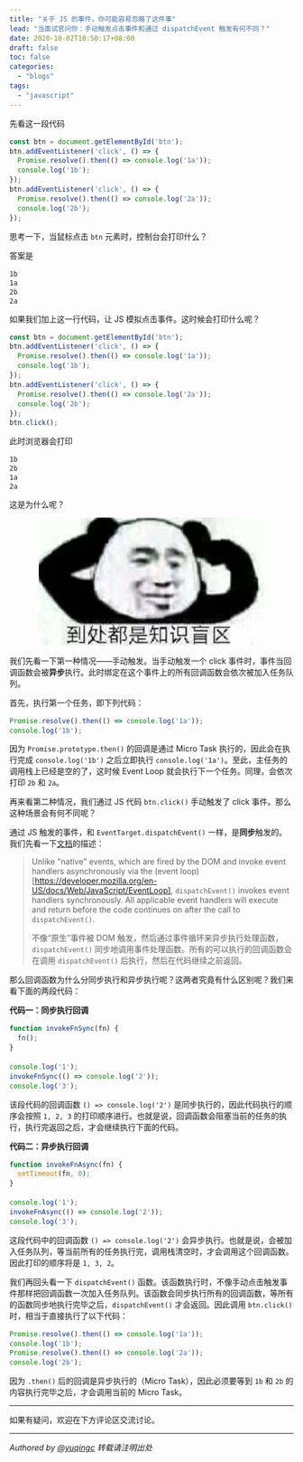 ```yaml
---
title: "关于 JS 的事件，你可能容易忽略了这件事"
lead: "当面试官问你：手动触发点击事件和通过 dispatchEvent 触发有何不同？"
date: 2020-10-02T10:50:17+08:00
draft: false
toc: false
categories:
  - "blogs"
tags:
  - "javascript"
---
```



先看这一段代码

```js
const btn = document.getElementById('btn');
btn.addEventListener('click', () => {
  Promise.resolve().then(() => console.log('1a'));
  console.log('1b');
});
btn.addEventListener('click', () => {
  Promise.resolve().then(() => console.log('2a'));
  console.log('2b');
});
```

思考一下，当鼠标点击 `btn` 元素时，控制台会打印什么？

答案是

```
1b
1a
2b
2a
```

如果我们加上这一行代码，让 JS 模拟点击事件。这时候会打印什么呢？

```js {linenos=table,hl_lines=["10"]}
const btn = document.getElementById('btn');
btn.addEventListener('click', () => {
  Promise.resolve().then(() => console.log('1a'));
  console.log('1b');
});
btn.addEventListener('click', () => {
  Promise.resolve().then(() => console.log('2a'));
  console.log('2b');
});
btn.click();
```

此时浏览器会打印

```
1b
2b
1a
2a
```

这是为什么呢？

<div style="text-align:center; margin: 10px;"><img src="/images/memes/confusing.jpg" width="400px"/></div>

我们先看一下第一种情况——手动触发。当手动触发一个 click 事件时，事件当回调函数会被**异步**执行。此时绑定在这个事件上的所有回调函数会依次被加入任务队列。

首先，执行第一个任务，即下列代码：

```js
Promise.resolve().then(() => console.log('1a'));
console.log('1b');
```

因为 `Promise.prototype.then()` 的回调是通过 Micro Task 执行的，因此会在执行完成 `console.log('1b')` 之后立即执行 `console.log('1a')`。至此，主任务的调用栈上已经是空的了，这时候 Event Loop 就会执行下一个任务。同理，会依次打印 `2b` 和 `2a`。

再来看第二种情况，我们通过 JS 代码 `btn.click()` 手动触发了 click 事件。那么这种场景会有何不同呢？

通过 JS 触发的事件，和 `EventTarget.dispatchEvent()` 一样，是**同步**触发的。我们先看一下[文档](https://developer.mozilla.org/en-US/docs/Web/API/EventTarget/dispatchEvent)的描述：

>Unlike "native" events, which are fired by the DOM and invoke event handlers asynchronously via the (event loop)[https://developer.mozilla.org/en-US/docs/Web/JavaScript/EventLoop], `dispatchEvent()` invokes event handlers synchronously. All applicable event handlers will execute and return before the code continues on after the call to `dispatchEvent()`.
>
> 不像“原生”事件被 DOM 触发，然后通过事件循环来异步执行处理函数，`dispatchEvent()` 同步地调用事件处理函数。所有的可以执行的回调函数会在调用 `dispatchEvent()` 后执行，然后在代码继续之前返回。

那么回调函数为什么分同步执行和异步执行呢？这两者究竟有什么区别呢？我们来看下面的两段代码：

**代码一：同步执行回调**

```js
function invokeFnSync(fn) {
  fn();
}

console.log('1');
invokeFnSync(() => console.log('2'));
console.log('3');
```

该段代码的回调函数 `() => console.log('2')` 是同步执行的，因此代码执行的顺序会按照 `1, 2, 3` 的打印顺序进行。也就是说，回调函数会阻塞当前的任务的执行，执行完返回之后，才会继续执行下面的代码。

**代码二：异步执行回调**


```js
function invokeFnAsync(fn) {
  setTimeout(fn, 0);
}

console.log('1');
invokeFnAsync(() => console.log('2'));
console.log('3');
```

这段代码中的回调函数 `() => console.log('2')` 会异步执行。也就是说，会被加入任务队列，等当前所有的任务执行完，调用栈清空时，才会调用这个回调函数。因此打印的顺序将是 `1, 3, 2`。

我们再回头看一下 `dispatchEvent()` 函数。该函数执行时，不像手动点击触发事件那样把回调函数一次加入任务队列。该函数会同步执行所有的回调函数，等所有的函数同步地执行完毕之后，`dispatchEvent()` 才会返回。因此调用 `btn.click()` 时，相当于直接执行了以下代码：

```js
Promise.resolve().then(() => console.log('1a'));
console.log('1b');
Promise.resolve().then(() => console.log('2a'));
console.log('2b');
```

因为 `.then()` 后的回调是异步执行的（Micro Task），因此必须要等到 `1b` 和 `2b` 的内容执行完毕之后，才会调用当前的 Micro Task。

---

如果有疑问，欢迎在下方评论区交流讨论。

---
*Authored by <a target="_blank" href="https://github.com/yuqingc">@yuqingc</a> 转载请注明出处*
